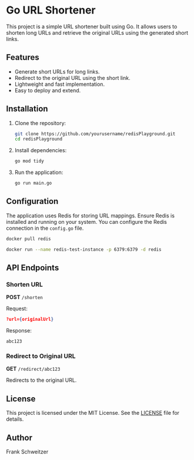 # Go URL Shortener

This project is a simple URL shortener built using Go. It allows users to shorten long URLs and retrieve the original URLs using the generated short links.

## Features

- Generate short URLs for long links.
- Redirect to the original URL using the short link.
- Lightweight and fast implementation.
- Easy to deploy and extend.

## Installation

1. Clone the repository:
    ```bash
    git clone https://github.com/yourusername/redisPlayground.git
    cd redisPlayground
    ```

2. Install dependencies:
    ```bash
    go mod tidy
    ```

3. Run the application:
    ```bash
    go run main.go
    ```

## Configuration

The application uses Redis for storing URL mappings. Ensure Redis is installed and running on your system. You can configure the Redis connection in the `config.go` file.

```bash
docker pull redis
```

```bash
docker run --name redis-test-instance -p 6379:6379 -d redis
```

## API Endpoints

### Shorten URL
**POST** `/shorten`

Request:
```json
?url={originalUrl}
```

Response:
```text
abc123
```

### Redirect to Original URL
**GET** `/redirect/abc123`

Redirects to the original URL.

## License

This project is licensed under the MIT License. See the [LICENSE](LICENSE) file for details.

## Author

Frank Schweitzer